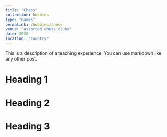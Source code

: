 ```yaml
---
title: "Chess"
collection: hobbies
type: "Games"
permalink: /hobbies/chess
venue: "assorted chess clubs"
date: 2020
location: "Country"
---
```


This is a description of a teaching experience. You can use markdown like any other post.

Heading 1
======

Heading 2
======

Heading 3
======
